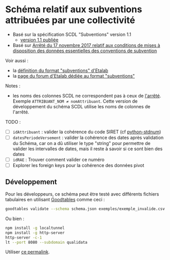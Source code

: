<MenuSchema />

# Schéma relatif aux subventions attribuées par une collectivité

- Basé sur la spécification SCDL "Subventions" version 1.1
  - [version 1.1 publiée](http://www.opendatafrance.net/SCDL_Subventions)
- Basé sur [Arrêté du 17 novembre 2017 relatif aux conditions de mises à disposition des données essentielles des conventions de subvention](https://www.legifrance.gouv.fr/affichTexte.do?cidTexte=JORFTEXT000036040528)

Voir aussi :
- la [définition du format "subventions" d'Etalab](https://github.com/etalab/format-subventions)
- la [page du forum d'Etalab dédiée au format "subventions"](https://forum.etalab.gouv.fr/t/cadre-juridique-et-technique-de-louverture-des-donnees-de-subventions)

Notes :
- les noms des colonnes SCDL ne correspondent pas à ceux de [l'arrêté](https://www.legifrance.gouv.fr/affichTexte.do?cidTexte=JORFTEXT000036040528). Exemple `ATTRIBUANT_NOM ≠ nomAttribuant`. Cette version de développement du schéma SCDL utilise les noms de colonnes de l'arrêté.

TODO :
- [ ] `idAttribuant` : valider la cohérence du code SIRET (cf [python-stdnum](https://arthurdejong.org/python-stdnum/doc/1.8/stdnum.fr.siret))
- [ ] `datesPeriodeVersement` : valider la cohérence des dates après validation du Schéma, car on a dû utiliser le type "string" pour permettre de valider les intervalles de dates, mais il reste à savoir si ce sont bien des dates
- [ ] `idRAE` : Trouver comment valider ce numéro
- [ ] Explorer les foreign keys pour la cohérence des données pivot

## Développement

Pour les développeurs, ce schéma peut être testé avec différents fichiers tabulaires en utilisant [Goodtables](https://github.com/frictionlessdata/goodtables-py) comme ceci :

```sh
goodtables validate --schema schema.json exemples/exemple_invalide.csv
```

Ou bien :

```sh
npm install -g localtunnel
npm install -g http-server
http-server -c-1
lt --port 8080 --subdomain qualidata
```

Utiliser [ce permalink](http://dev.qualidata.io/?source=https%3A%2F%2Fqualidata.localtunnel.me%2Fexemple_arrete.csv&schema=https%3A%2F%2Fqualidata.localtunnel.me%2Fschema.json).
